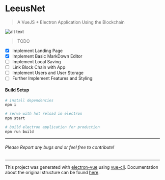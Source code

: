 # LeeusNet

> A VueJS + Electron Application Using the Blockchain

![alt text](https://raw.githubusercontent.com/NodeGG/LeeusNet/master/static/0.1.0.PNG "LeeusNet")

> TODO
- [x] Implement Landing Page
- [x] Implement Basic MarkDown Editor
- [ ] Implement Local Saving
- [ ] Link Block Chain with App
- [ ] Implement Users and User Storage
- [ ] Further Implement Features and Styling

#### Build Setup

``` bash
# install dependencies
npm i

# serve with hot reload in electron
npm start

# build electron application for production
npm run build
```

---

###### Please Report any bugs and or feel free to contribute!

---

This project was generated with [electron-vue](https://github.com/NodeGG/electron-vue) using [vue-cli](https://github.com/NodeGG/webpack). Documentation about the original structure can be found [here](https://simulatedgreg.gitbooks.io/electron-vue/content/index.html).
